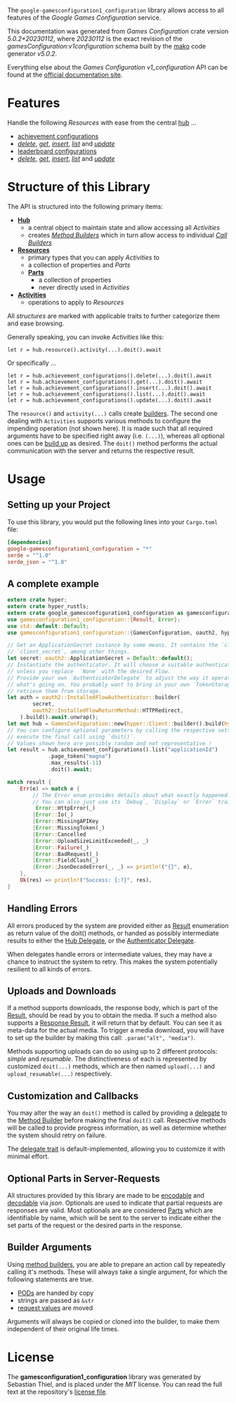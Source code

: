<!---
DO NOT EDIT !
This file was generated automatically from 'src/generator/templates/api/README.md.mako'
DO NOT EDIT !
-->
The `google-gamesconfiguration1_configuration` library allows access to all features of the *Google Games Configuration* service.

This documentation was generated from *Games Configuration* crate version *5.0.2+20230112*, where *20230112* is the exact revision of the *gamesConfiguration:v1configuration* schema built by the [mako](http://www.makotemplates.org/) code generator *v5.0.2*.

Everything else about the *Games Configuration* *v1_configuration* API can be found at the
[official documentation site](https://developers.google.com/games/).
# Features

Handle the following *Resources* with ease from the central [hub](https://docs.rs/google-gamesconfiguration1_configuration/5.0.2+20230112/google_gamesconfiguration1_configuration/GamesConfiguration) ... 

* [achievement configurations](https://docs.rs/google-gamesconfiguration1_configuration/5.0.2+20230112/google_gamesconfiguration1_configuration/api::AchievementConfiguration)
 * [*delete*](https://docs.rs/google-gamesconfiguration1_configuration/5.0.2+20230112/google_gamesconfiguration1_configuration/api::AchievementConfigurationDeleteCall), [*get*](https://docs.rs/google-gamesconfiguration1_configuration/5.0.2+20230112/google_gamesconfiguration1_configuration/api::AchievementConfigurationGetCall), [*insert*](https://docs.rs/google-gamesconfiguration1_configuration/5.0.2+20230112/google_gamesconfiguration1_configuration/api::AchievementConfigurationInsertCall), [*list*](https://docs.rs/google-gamesconfiguration1_configuration/5.0.2+20230112/google_gamesconfiguration1_configuration/api::AchievementConfigurationListCall) and [*update*](https://docs.rs/google-gamesconfiguration1_configuration/5.0.2+20230112/google_gamesconfiguration1_configuration/api::AchievementConfigurationUpdateCall)
* [leaderboard configurations](https://docs.rs/google-gamesconfiguration1_configuration/5.0.2+20230112/google_gamesconfiguration1_configuration/api::LeaderboardConfiguration)
 * [*delete*](https://docs.rs/google-gamesconfiguration1_configuration/5.0.2+20230112/google_gamesconfiguration1_configuration/api::LeaderboardConfigurationDeleteCall), [*get*](https://docs.rs/google-gamesconfiguration1_configuration/5.0.2+20230112/google_gamesconfiguration1_configuration/api::LeaderboardConfigurationGetCall), [*insert*](https://docs.rs/google-gamesconfiguration1_configuration/5.0.2+20230112/google_gamesconfiguration1_configuration/api::LeaderboardConfigurationInsertCall), [*list*](https://docs.rs/google-gamesconfiguration1_configuration/5.0.2+20230112/google_gamesconfiguration1_configuration/api::LeaderboardConfigurationListCall) and [*update*](https://docs.rs/google-gamesconfiguration1_configuration/5.0.2+20230112/google_gamesconfiguration1_configuration/api::LeaderboardConfigurationUpdateCall)




# Structure of this Library

The API is structured into the following primary items:

* **[Hub](https://docs.rs/google-gamesconfiguration1_configuration/5.0.2+20230112/google_gamesconfiguration1_configuration/GamesConfiguration)**
    * a central object to maintain state and allow accessing all *Activities*
    * creates [*Method Builders*](https://docs.rs/google-gamesconfiguration1_configuration/5.0.2+20230112/google_gamesconfiguration1_configuration/client::MethodsBuilder) which in turn
      allow access to individual [*Call Builders*](https://docs.rs/google-gamesconfiguration1_configuration/5.0.2+20230112/google_gamesconfiguration1_configuration/client::CallBuilder)
* **[Resources](https://docs.rs/google-gamesconfiguration1_configuration/5.0.2+20230112/google_gamesconfiguration1_configuration/client::Resource)**
    * primary types that you can apply *Activities* to
    * a collection of properties and *Parts*
    * **[Parts](https://docs.rs/google-gamesconfiguration1_configuration/5.0.2+20230112/google_gamesconfiguration1_configuration/client::Part)**
        * a collection of properties
        * never directly used in *Activities*
* **[Activities](https://docs.rs/google-gamesconfiguration1_configuration/5.0.2+20230112/google_gamesconfiguration1_configuration/client::CallBuilder)**
    * operations to apply to *Resources*

All *structures* are marked with applicable traits to further categorize them and ease browsing.

Generally speaking, you can invoke *Activities* like this:

```Rust,ignore
let r = hub.resource().activity(...).doit().await
```

Or specifically ...

```ignore
let r = hub.achievement_configurations().delete(...).doit().await
let r = hub.achievement_configurations().get(...).doit().await
let r = hub.achievement_configurations().insert(...).doit().await
let r = hub.achievement_configurations().list(...).doit().await
let r = hub.achievement_configurations().update(...).doit().await
```

The `resource()` and `activity(...)` calls create [builders][builder-pattern]. The second one dealing with `Activities` 
supports various methods to configure the impending operation (not shown here). It is made such that all required arguments have to be 
specified right away (i.e. `(...)`), whereas all optional ones can be [build up][builder-pattern] as desired.
The `doit()` method performs the actual communication with the server and returns the respective result.

# Usage

## Setting up your Project

To use this library, you would put the following lines into your `Cargo.toml` file:

```toml
[dependencies]
google-gamesconfiguration1_configuration = "*"
serde = "^1.0"
serde_json = "^1.0"
```

## A complete example

```Rust
extern crate hyper;
extern crate hyper_rustls;
extern crate google_gamesconfiguration1_configuration as gamesconfiguration1_configuration;
use gamesconfiguration1_configuration::{Result, Error};
use std::default::Default;
use gamesconfiguration1_configuration::{GamesConfiguration, oauth2, hyper, hyper_rustls, chrono, FieldMask};

// Get an ApplicationSecret instance by some means. It contains the `client_id` and 
// `client_secret`, among other things.
let secret: oauth2::ApplicationSecret = Default::default();
// Instantiate the authenticator. It will choose a suitable authentication flow for you, 
// unless you replace  `None` with the desired Flow.
// Provide your own `AuthenticatorDelegate` to adjust the way it operates and get feedback about 
// what's going on. You probably want to bring in your own `TokenStorage` to persist tokens and
// retrieve them from storage.
let auth = oauth2::InstalledFlowAuthenticator::builder(
        secret,
        oauth2::InstalledFlowReturnMethod::HTTPRedirect,
    ).build().await.unwrap();
let mut hub = GamesConfiguration::new(hyper::Client::builder().build(hyper_rustls::HttpsConnectorBuilder::new().with_native_roots().https_or_http().enable_http1().enable_http2().build()), auth);
// You can configure optional parameters by calling the respective setters at will, and
// execute the final call using `doit()`.
// Values shown here are possibly random and not representative !
let result = hub.achievement_configurations().list("applicationId")
             .page_token("magna")
             .max_results(-11)
             .doit().await;

match result {
    Err(e) => match e {
        // The Error enum provides details about what exactly happened.
        // You can also just use its `Debug`, `Display` or `Error` traits
         Error::HttpError(_)
        |Error::Io(_)
        |Error::MissingAPIKey
        |Error::MissingToken(_)
        |Error::Cancelled
        |Error::UploadSizeLimitExceeded(_, _)
        |Error::Failure(_)
        |Error::BadRequest(_)
        |Error::FieldClash(_)
        |Error::JsonDecodeError(_, _) => println!("{}", e),
    },
    Ok(res) => println!("Success: {:?}", res),
}

```
## Handling Errors

All errors produced by the system are provided either as [Result](https://docs.rs/google-gamesconfiguration1_configuration/5.0.2+20230112/google_gamesconfiguration1_configuration/client::Result) enumeration as return value of
the doit() methods, or handed as possibly intermediate results to either the 
[Hub Delegate](https://docs.rs/google-gamesconfiguration1_configuration/5.0.2+20230112/google_gamesconfiguration1_configuration/client::Delegate), or the [Authenticator Delegate](https://docs.rs/yup-oauth2/*/yup_oauth2/trait.AuthenticatorDelegate.html).

When delegates handle errors or intermediate values, they may have a chance to instruct the system to retry. This 
makes the system potentially resilient to all kinds of errors.

## Uploads and Downloads
If a method supports downloads, the response body, which is part of the [Result](https://docs.rs/google-gamesconfiguration1_configuration/5.0.2+20230112/google_gamesconfiguration1_configuration/client::Result), should be
read by you to obtain the media.
If such a method also supports a [Response Result](https://docs.rs/google-gamesconfiguration1_configuration/5.0.2+20230112/google_gamesconfiguration1_configuration/client::ResponseResult), it will return that by default.
You can see it as meta-data for the actual media. To trigger a media download, you will have to set up the builder by making
this call: `.param("alt", "media")`.

Methods supporting uploads can do so using up to 2 different protocols: 
*simple* and *resumable*. The distinctiveness of each is represented by customized 
`doit(...)` methods, which are then named `upload(...)` and `upload_resumable(...)` respectively.

## Customization and Callbacks

You may alter the way an `doit()` method is called by providing a [delegate](https://docs.rs/google-gamesconfiguration1_configuration/5.0.2+20230112/google_gamesconfiguration1_configuration/client::Delegate) to the 
[Method Builder](https://docs.rs/google-gamesconfiguration1_configuration/5.0.2+20230112/google_gamesconfiguration1_configuration/client::CallBuilder) before making the final `doit()` call. 
Respective methods will be called to provide progress information, as well as determine whether the system should 
retry on failure.

The [delegate trait](https://docs.rs/google-gamesconfiguration1_configuration/5.0.2+20230112/google_gamesconfiguration1_configuration/client::Delegate) is default-implemented, allowing you to customize it with minimal effort.

## Optional Parts in Server-Requests

All structures provided by this library are made to be [encodable](https://docs.rs/google-gamesconfiguration1_configuration/5.0.2+20230112/google_gamesconfiguration1_configuration/client::RequestValue) and 
[decodable](https://docs.rs/google-gamesconfiguration1_configuration/5.0.2+20230112/google_gamesconfiguration1_configuration/client::ResponseResult) via *json*. Optionals are used to indicate that partial requests are responses 
are valid.
Most optionals are are considered [Parts](https://docs.rs/google-gamesconfiguration1_configuration/5.0.2+20230112/google_gamesconfiguration1_configuration/client::Part) which are identifiable by name, which will be sent to 
the server to indicate either the set parts of the request or the desired parts in the response.

## Builder Arguments

Using [method builders](https://docs.rs/google-gamesconfiguration1_configuration/5.0.2+20230112/google_gamesconfiguration1_configuration/client::CallBuilder), you are able to prepare an action call by repeatedly calling it's methods.
These will always take a single argument, for which the following statements are true.

* [PODs][wiki-pod] are handed by copy
* strings are passed as `&str`
* [request values](https://docs.rs/google-gamesconfiguration1_configuration/5.0.2+20230112/google_gamesconfiguration1_configuration/client::RequestValue) are moved

Arguments will always be copied or cloned into the builder, to make them independent of their original life times.

[wiki-pod]: http://en.wikipedia.org/wiki/Plain_old_data_structure
[builder-pattern]: http://en.wikipedia.org/wiki/Builder_pattern
[google-go-api]: https://github.com/google/google-api-go-client

# License
The **gamesconfiguration1_configuration** library was generated by Sebastian Thiel, and is placed 
under the *MIT* license.
You can read the full text at the repository's [license file][repo-license].

[repo-license]: https://github.com/Byron/google-apis-rsblob/main/LICENSE.md

